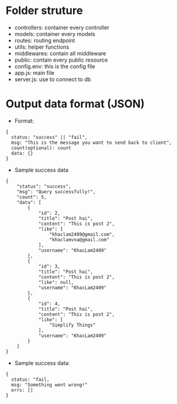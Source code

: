 # Folder struture
- controllers: container every controller
- models: container every models 
- routes: routing endpoint
- utils: helper functions
- middlewares: contain all middleware
- public: contain every public resource
- config.env: this is the config file
- app.js: main file
- server.js: use to connect to db

# Output data format (JSON)
- Format:
``` 
{
  status: "success" || "fail",
  msg: "This is the message you want to send back to client",
  count(optional): count
  data: {}
}
````

- Sample success data

```
{
    "status": "success",
    "msg": "Query successfully!",
    "count": 5,
    "data": [
        {
            "id": 2,
            "title": "Post hai",
            "content": "This is post 2",
            "like": [
                "khaclam2409@gmail.com",
                "khaclamvna@gmail.com"
            ],
            "username": "KhacLam2409"
        },
        {
            "id": 3,
            "title": "Post hai",
            "content": "This is post 2",
            "like": null,
            "username": "KhacLam2409"
        },
        {
            "id": 4,
            "title": "Post hai",
            "content": "This is post 2",
            "like": [
                "Simplify Things"
            ],
            "username": "KhacLam2409"
        }
    ]
}
```

- Sample success data: 
```
{
  status: "fail,
  msg: "Something went wrong!"
  errs: []
}
```
